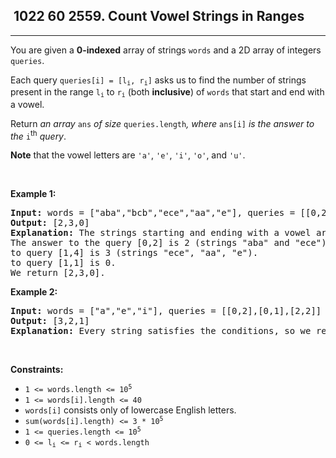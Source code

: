 <h2> 1022 60
2559. Count Vowel Strings in Ranges</h2><hr><div><p>You are given a <strong>0-indexed</strong> array of strings <code>words</code> and a 2D array of integers <code>queries</code>.</p>

<p>Each query <code>queries[i] = [l<sub>i</sub>, r<sub>i</sub>]</code> asks us to find the number of strings present in the range <code>l<sub>i</sub></code> to <code>r<sub>i</sub></code> (both <strong>inclusive</strong>) of <code>words</code> that start and end with a vowel.</p>

<p>Return <em>an array </em><code>ans</code><em> of size </em><code>queries.length</code><em>, where </em><code>ans[i]</code><em> is the answer to the </em><code>i</code><sup>th</sup><em> query</em>.</p>

<p><strong>Note</strong> that the vowel letters are <code>'a'</code>, <code>'e'</code>, <code>'i'</code>, <code>'o'</code>, and <code>'u'</code>.</p>

<p>&nbsp;</p>
<p><strong class="example">Example 1:</strong></p>

<pre><strong>Input:</strong> words = ["aba","bcb","ece","aa","e"], queries = [[0,2],[1,4],[1,1]]
<strong>Output:</strong> [2,3,0]
<strong>Explanation:</strong> The strings starting and ending with a vowel are "aba", "ece", "aa" and "e".
The answer to the query [0,2] is 2 (strings "aba" and "ece").
to query [1,4] is 3 (strings "ece", "aa", "e").
to query [1,1] is 0.
We return [2,3,0].
</pre>

<p><strong class="example">Example 2:</strong></p>

<pre><strong>Input:</strong> words = ["a","e","i"], queries = [[0,2],[0,1],[2,2]]
<strong>Output:</strong> [3,2,1]
<strong>Explanation:</strong> Every string satisfies the conditions, so we return [3,2,1].</pre>

<p>&nbsp;</p>
<p><strong>Constraints:</strong></p>

<ul>
	<li><code>1 &lt;= words.length &lt;= 10<sup>5</sup></code></li>
	<li><code>1 &lt;= words[i].length &lt;= 40</code></li>
	<li><code>words[i]</code> consists only of lowercase English letters.</li>
	<li><code>sum(words[i].length) &lt;= 3 * 10<sup>5</sup></code></li>
	<li><code>1 &lt;= queries.length &lt;= 10<sup>5</sup></code></li>
	<li><code>0 &lt;= l<sub>i</sub> &lt;= r<sub>i</sub> &lt;&nbsp;words.length</code></li>
</ul>
</div>